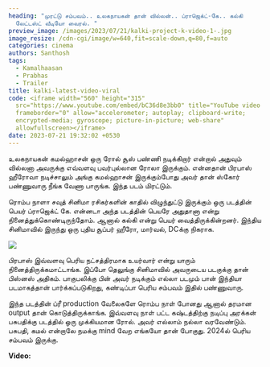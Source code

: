 ```yaml
---
heading: "முரட்டு சம்பவம்.. உலகநாயகன் தான் வில்லன்.. ப்ராஜெக்ட்-கே.. கல்கி
  லேட்டஸ்ட் வீடியோ வைரல். "
preview_image: /images/2023/07/21/kalki-project-k-video-1-.jpg
image_resize: /cdn-cgi/image/w=640,fit=scale-down,q=80,f=auto
categories: cinema
authors: Santhosh
tags:
  - Kamalhaasan
  - Prabhas
  - Trailer
title: kalki-latest-video-viral
code: <iframe width="560" height="315"
  src="https://www.youtube.com/embed/bC36d8e3bb0" title="YouTube video player"
  frameborder="0" allow="accelerometer; autoplay; clipboard-write;
  encrypted-media; gyroscope; picture-in-picture; web-share"
  allowfullscreen></iframe>
date: 2023-07-21 19:32:02 +0530
---
```

உலகநாயகன் கமல்ஹாசன் ஒரு ரோல் சூஸ் பண்ணி நடிக்கிறார் என்றால் அதுவும் வில்லனா அவருக்கு எவ்வளவு பவர்புல்லான ரோலா இருக்கும். என்னதான் பிரபாஸ் ஹீரோவா நடிச்சாலும் அங்கு கமல்ஹாசன் இருக்கும்போது அவர் தான் ஸ்கோர் பண்ணுவாரு நீங்க வேணா பாருங்க. இந்த படம் மிரட்டும்.

ரொம்ப நாளா சவுத் சினிமா ரசிகர்களின் காதில் விழுந்துட்டு இருக்கும் ஒரு படத்தின் பெயர் ப்ராஜெக்ட் கே. என்னடா அந்த படத்தின் பெயரே அதுதானா என்று நினைத்துக்கொண்டிருந்தோம். ஆனால் கல்கி என்று பெயர் வைத்திருக்கின்றனர். இந்திய சினிமாவில் இருந்து ஒரு புதிய சூப்பர் ஹீரோ, மார்வல், DCக்கு நிகராக.

![](/images/2023/07/21/kalki-project-k-video-2-.jpg)

பிரபாஸ் இவ்வளவு பெரிய நட்சத்திரமாக உயர்வார் என்று யாரும் நினைத்திருக்கமாட்டாங்க. இப்போ தெலுங்கு சினிமாவில் அவருடைய படகுக்கு தான் பிஸ்னஸ் அதிகம். பாகுபலிக்கு பின் அவர் நடிக்கும் எல்லா படமும் பான் இந்தியா படமாகத்தான் பார்க்கப்படுகிறது, கண்டிப்பா பெரிய சம்பவம் இதில் பண்ணுவாரு. 

இந்த படத்தின் ப்ரீ production வேலைகளே ரொம்ப நாள் போனது ஆனால் தரமான output தான் கொடுத்திருக்காங்க. இவ்வளவு நாள் பட்ட கஷ்டத்திற்கு நடிப்பு அரக்கன் பசுபதிக்கு படத்தில் ஒரு முக்கியமான ரோல். அவர் எல்லாம் நல்லா வரவேண்டும். பசுபதி, கமல் என்றாலே நமக்கு mind வேற எங்கயோ தான் போகுது. 2024ல் பெரிய சம்பவம் இருக்கு. 

**V﻿ideo:**